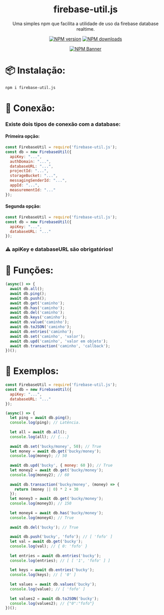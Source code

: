 <div align="center">
  <h1>firebase-util.js</h1>
  <p>Uma simples npm que facilita a utilidade de uso da firebase database realtime.</p>
  <p>
    <a href="https://www.npmjs.com/package/firebase-util.js"><img src="https://img.shields.io/npm/v/firebase-util.js?maxAge=3600" alt="NPM version" /></a>
    <a href="https://www.npmjs.com/package/firebase-util.js"><img src="https://img.shields.io/npm/dt/firebase-util.js?maxAge=3600" alt="NPM downloads" /></a>
  </p>
  <p>
    <a href="https://www.npmjs.com/package/firebase-util.js"><img src="https://nodei.co/npm/firebase-util.js.png?downloads=true&stars=true" alt="NPM Banner"></a>
  </p>
</div>

# 📦 Instalação:
```sh
npm i firebase-util.js
```
# 📡 Conexão:
### Existe dois tipos de conexão com a database:
#### Primeira opção:
```js
const FirebaseUtil = require('firebase-util.js');
const db = new FirebaseUtil({
  apiKey: "...",
  authDomain: "...",
  databaseURL: "...",
  projectId: "...",
  storageBucket: "...",
  messagingSenderId: "...",
  appId: "...",
  measurementId: "..."
});
```

#### Segunda opção:
```js
const FirebaseUtil = require('firebase-util.js');
const db = new FirebaseUtil({
  apiKey: "...",
  databaseURL: "..."
});
```

### ⚠️ apiKey e databaseURL são obrigatórios!

# 🧰 Funções:
```js
(async() => {
  await db.all();
  await db.ping();
  await db.push();
  await db.get('caminho');
  await db.has('caminho');
  await db.del('caminho');
  await db.keys('caminho');
  await db.value('caminho');
  await db.toJSON('caminho');
  await db.entries('caminho');
  await db.set('caminho', 'valor');
  await db.upd('caminho', 'valor em objeto');
  await db.transaction('caminho', 'callback');
})();
```

# 👷 Exemplos:

```js
const FirebaseUtil = require('firebase-util.js');
const db = new FirebaseUtil({
  apiKey: "...",
  databaseURL: "..."
});

(async() => {
  let ping = await db.ping();
  console.log(ping); // Latência.
  
  let all = await db.all();
  console.log(all); // {...}
  
  await db.set('bucky/money', 50); // True
  let money = await db.get('bucky/money');
  console.log(money); // 50
  
  await db.upd('bucky', { money: 60 }); // True
  let money2 = await db.get('bucky/money');
  console.log(money2); // 60
  
  await db.transaction('bucky/money', (money) => {
    return (money || 0) * 2 + 30
  });
  let money3 = await db.get('bucky/money');
  console.log(money3); // 150
  
  let money4 = await db.has('bucky/money');
  console.log(money4); // True
  
  await db.del('bucky'); // True
  
  await db.push('bucky', 'fofo'); // [ 'fofo' ]
  let val = await db.get('bucky');
  console.log(val); // { 0: 'fofo' }
  
  let entries = await db.entries('bucky');
  console.log(entries); // [ [ '1', 'fofo' ] ]
  
  let keys = await db.entries('bucky');
  console.log(keys); // [ '0' ]
  
  let values = await db.values('bucky');
  console.log(value); // [ 'fofo' ]
  
  let values2 = await db.toJSON('bucky');
  console.log(values2); // {"0":"fofo"}
})();
```